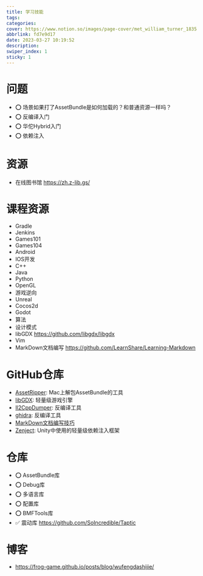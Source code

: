 ```yaml
---
title: 学习技能
tags:
categories:
cover: https://www.notion.so/images/page-cover/met_william_turner_1835.jpg
abbrlink: fd7e9d17
date: 2023-03-27 10:19:52
description:
swiper_index: 1
sticky: 1
---
```


# 问题

- ⭕️ 场景如果打了AssetBundle是如何加载的？和普通资源一样吗？
- ⭕️ 反编译入门
- ⭕️ 华佗Hybrid入门
- ⭕️ 依赖注入

# 资源

- 在线图书馆 https://zh.z-lib.gs/

# 课程资源

- Gradle
- Jenkins
- Games101
- Games104
- Android
- IOS开发
- C++
- Java
- Python
- OpenGL
- 游戏逆向
- Unreal
- Cocos2d
- Godot
- 算法
- 设计模式
- libGDX https://github.com/libgdx/libgdx
- Vim
- MarkDown文档编写 https://github.com/LearnShare/Learning-Markdown
  
# GitHub仓库

- [AssetRipper](https://github.com/AssetRipper/AssetRipper): Mac上解包AssetBundle的工具
- [libGDX](https://github.com/libgdx/libgdx): 轻量级游戏引擎
- [Il2CppDumper](https://github.com/Perfare/Il2CppDumper): 反编译工具
- [ghidra](https://github.com/NationalSecurityAgency/ghidra): 反编译工具
- [MarkDown文档编写技巧](https://github.com/LearnShare/Learning-Markdown)
- [Zenject](https://github.com/modesttree/Zenject): Unity中使用的轻量级依赖注入框架

# 仓库

- ⭕️ AssetBundle库
- ⭕️ Debug库
- ⭕️ 多语言库
- ⭕️ 配置库
- ⭕️ BMFTools库
- ✅ 震动库 https://github.com/SoIncredible/Taptic

# 博客

- https://frog-game.github.io/posts/blog/wufengdashijie/